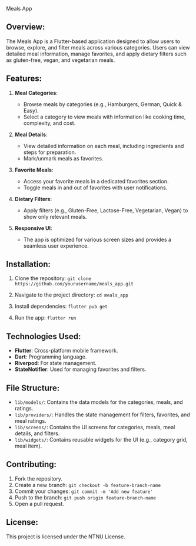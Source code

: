Meals App

Overview:
-----------
The Meals App is a Flutter-based application designed to allow users to browse, explore, and filter meals across various categories. Users can view detailed meal information, manage favorites, and apply dietary filters such as gluten-free, vegan, and vegetarian meals.

Features:
-----------
1. **Meal Categories**:
   - Browse meals by categories (e.g., Hamburgers, German, Quick & Easy).
   - Select a category to view meals with information like cooking time, complexity, and cost.

2. **Meal Details**:
   - View detailed information on each meal, including ingredients and steps for preparation.
   - Mark/unmark meals as favorites.

3. **Favorite Meals**:
   - Access your favorite meals in a dedicated favorites section.
   - Toggle meals in and out of favorites with user notifications.

4. **Dietary Filters**:
   - Apply filters (e.g., Gluten-Free, Lactose-Free, Vegetarian, Vegan) to show only relevant meals.

5. **Responsive UI**:
   - The app is optimized for various screen sizes and provides a seamless user experience.

Installation:
--------------
1. Clone the repository:
   `git clone https://github.com/yourusername/meals_app.git`
   
2. Navigate to the project directory:
   `cd meals_app`

3. Install dependencies:
   `flutter pub get`

4. Run the app:
   `flutter run`

Technologies Used:
-------------------
- **Flutter**: Cross-platform mobile framework.
- **Dart**: Programming language.
- **Riverpod**: For state management.
- **StateNotifier**: Used for managing favorites and filters.

File Structure:
---------------
- `lib/models/`: Contains the data models for the categories, meals, and ratings.
- `lib/providers/`: Handles the state management for filters, favorites, and meal ratings.
- `lib/screens/`: Contains the UI screens for categories, meals, meal details, and filters.
- `lib/widgets/`: Contains reusable widgets for the UI (e.g., category grid, meal item).

Contributing:
--------------
1. Fork the repository.
2. Create a new branch: `git checkout -b feature-branch-name`
3. Commit your changes: `git commit -m 'Add new feature'`
4. Push to the branch: `git push origin feature-branch-name`
5. Open a pull request.

License:
--------
This project is licensed under the NTNU License.


